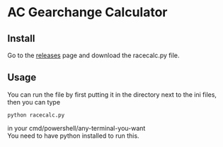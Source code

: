 # AC Gearchange Calculator

## Install

Go to the [releases](https://github.com/lars-vc/AC-gear-change-calculator/releases) page and download the racecalc.py file.

## Usage

You can run the file by first putting it in the directory next to the ini files, then you can type
```
python racecalc.py
```
in your cmd/powershell/any-terminal-you-want  
You need to have python installed to run this.
